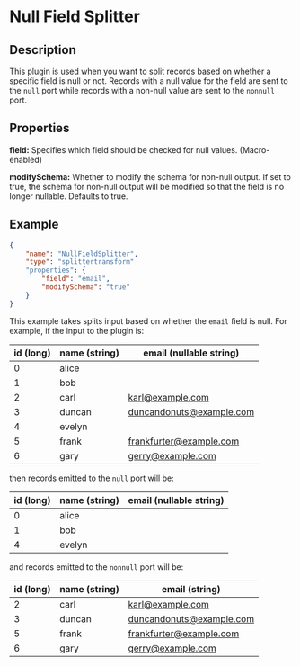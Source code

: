 # Null Field Splitter


Description
-----------
This plugin is used when you want to split records based on whether a specific field is null or not.
Records with a null value for the field are sent to the ``null`` port while records with a non-null
value are sent to the ``nonnull`` port.

Properties
----------
**field:** Specifies which field should be checked for null values. (Macro-enabled)

**modifySchema:** Whether to modify the schema for non-null output.
If set to true, the schema for non-null output will be modified so that the field is no longer nullable.
Defaults to true.

Example
-------

```json
{
    "name": "NullFieldSplitter",
    "type": "splittertransform"
    "properties": {
        "field": "email",
        "modifySchema": "true"
    }
}
```

This example takes splits input based on whether the ``email`` field is null.
For example, if the input to the plugin is:

| id (long) | name (string) | email (nullable string)  |
| --------- | ------------- | ------------------------ |
| 0         | alice         |                          |
| 1         | bob           |                          |
| 2         | carl          | karl@example.com         |
| 3         | duncan        | duncandonuts@example.com |
| 4         | evelyn        |                          |
| 5         | frank         | frankfurter@example.com  |
| 6         | gary          | gerry@example.com        |

then records emitted to the ``null`` port will be:

| id (long) | name (string) | email (nullable string)  |
| --------- | ------------- | ------------------------ |
| 0         | alice         |                          |
| 1         | bob           |                          |
| 4         | evelyn        |                          |

and records emitted to the ``nonnull`` port will be:

| id (long) | name (string) | email (string)           |
| --------- | ------------- | ------------------------ |
| 2         | carl          | karl@example.com         |
| 3         | duncan        | duncandonuts@example.com |
| 5         | frank         | frankfurter@example.com  |
| 6         | gary          | gerry@example.com        |
